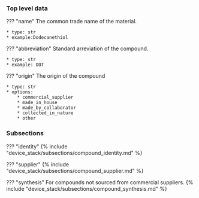 ### Top level data
??? "name"
    The common trade name of the material.

    * type: str
    * example:Dodecanethiol 

??? "abbreviation"
    Standard arreviation of the compound.

    * type: str
    * example: DDT
       
??? "origin"
    The origin of the compound

    * type: str
    * options:
        * commercial_supplier
        * made_in_house
        * made_by_collaborator
        * collected_in_nature
        * other

### Subsections
??? "identity"
    {% include "device_stack/subsections/compound_identity.md" %}

??? "supplier"
    {% include "device_stack/subsections/compound_supplier.md" %}

??? "synthesis"
    For compounds not sourced from commercial suppliers.
    {% include "device_stack/subsections/compound_synthesis.md" %} 
